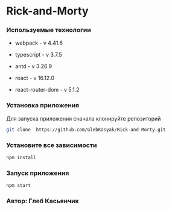 ﻿#  Rick-and-Morty

### Используемые технологии

 - webpack - v 4.41.6

 - typescript - v 3.7.5

 - antd - v 3.26.9

 - react - v 16.12.0

 - react-router-dom - v 5.1.2

### Установка приложения

Для запуска приложения сначала клонируйте репозиторий

```sh
git clone  https://github.com/GlebKasyak/Rick-and-Morty.git
```

### Установите все зависимости

```sh
npm install
```

### Запуск приложения

```sh
npm start
```

### Автор: Глеб Касьянчик

